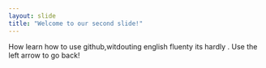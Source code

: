 ```yaml
---
layout: slide
title: "Welcome to our second slide!"
---
```

How learn how to use github,witdouting english fluenty its hardly .
Use the left arrow to go back!

